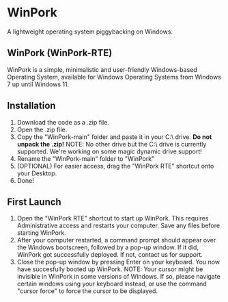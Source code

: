 # WinPork
 A lightweight operating system piggybacking on Windows.
## WinPork (WinPork-RTE)
 WinPork is a simple, minimalistic and user-friendly Windows-based Operating System, available for Windows Operating Systems from Windows 7 up until Windows 11.

## Installation
1. Download the code as a .zip file.
2. Open the .zip file. 
3. Copy the "WinPork-main" folder and paste it in your C:\ drive. **Do not unpack the .zip!**
NOTE: No other drive but the C:\ drive is currently supported. We're working on some magic dynamic drive support!
4. Rename the "WinPork-main" folder to "WinPork"
5. (OPTIONAL) For easier access, drag the "WinPork RTE" shortcut onto your Desktop.
6. Done!

## First Launch
1. Open the "WinPork RTE" shortcut to start up WinPork. This requires Administrative access and restarts your computer. Save any files before starting WinPork.
2. After your computer restarted, a command prompt should appear over the Windows bootscreen, followed by a pop-up window. If it did, WinPork got successfully deployed. If not, contact us for support.
3. Close the pop-up window by pressing Enter on your keyboard. You now have succesfully booted up WinPork.
NOTE: Your cursor might be invisible in WinPork in some versions of Windows. If so, please navigate certain windows using your keyboard instead, or use the command "cursor force" to force the cursor to be displayed.
